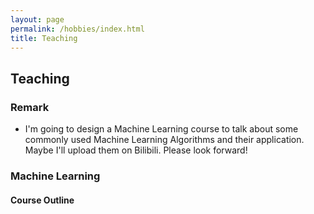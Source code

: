 ```yaml
---
layout: page
permalink: /hobbies/index.html
title: Teaching
---
```


## Teaching

### Remark

- I'm going to design a Machine Learning course to talk about some commonly used Machine Learning Algorithms and their application. Maybe I'll upload them on Bilibili. Please look forward!

### Machine Learning

#### Course Outline

